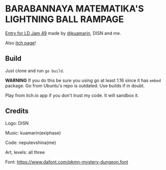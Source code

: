 # BARABANNAYA MATEMATIKA'S LIGHTNING BALL RAMPAGE
[Entry for LD Jam 49](https://ldjam.com/events/ludum-dare/49/lightning-ball-rampage) made by [@kuamarin](https://github.com/kuamarin), DISN and me.

Also [itch page](https://neputevshina.itch.io/lbr)!
## Build
Just clone and run `go build`.

**WARNING** If you do this be sure you using go at least 1.16 since it has `embed` package. Go from Ubuntu's repo is outdated. Use builds if in doubt. 

Play from itch.io app if you don't trust my code. It will sandbox it.
## Credits
Logo: DISN

Music: kuamarin(exiphase)

Code: neputevshina(me)

Art, levels: all three

Font: https://www.dafont.com/pkmn-mystery-dungeon.font
